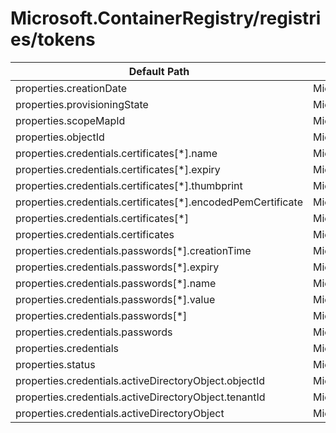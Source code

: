 # Microsoft.ContainerRegistry/registries/tokens

| Default Path | Alias |
|---|---|
| properties.creationDate | Microsoft.ContainerRegistry/registries/tokens/creationDate |
| properties.provisioningState | Microsoft.ContainerRegistry/registries/tokens/provisioningState |
| properties.scopeMapId | Microsoft.ContainerRegistry/registries/tokens/scopeMapId |
| properties.objectId | Microsoft.ContainerRegistry/registries/tokens/objectId |
| properties.credentials.certificates[*].name | Microsoft.ContainerRegistry/registries/tokens/credentials.certificates[*].name |
| properties.credentials.certificates[*].expiry | Microsoft.ContainerRegistry/registries/tokens/credentials.certificates[*].expiry |
| properties.credentials.certificates[*].thumbprint | Microsoft.ContainerRegistry/registries/tokens/credentials.certificates[*].thumbprint |
| properties.credentials.certificates[*].encodedPemCertificate | Microsoft.ContainerRegistry/registries/tokens/credentials.certificates[*].encodedPemCertificate |
| properties.credentials.certificates[*] | Microsoft.ContainerRegistry/registries/tokens/credentials.certificates[*] |
| properties.credentials.certificates | Microsoft.ContainerRegistry/registries/tokens/credentials.certificates |
| properties.credentials.passwords[*].creationTime | Microsoft.ContainerRegistry/registries/tokens/credentials.passwords[*].creationTime |
| properties.credentials.passwords[*].expiry | Microsoft.ContainerRegistry/registries/tokens/credentials.passwords[*].expiry |
| properties.credentials.passwords[*].name | Microsoft.ContainerRegistry/registries/tokens/credentials.passwords[*].name |
| properties.credentials.passwords[*].value | Microsoft.ContainerRegistry/registries/tokens/credentials.passwords[*].value |
| properties.credentials.passwords[*] | Microsoft.ContainerRegistry/registries/tokens/credentials.passwords[*] |
| properties.credentials.passwords | Microsoft.ContainerRegistry/registries/tokens/credentials.passwords |
| properties.credentials | Microsoft.ContainerRegistry/registries/tokens/credentials |
| properties.status | Microsoft.ContainerRegistry/registries/tokens/status |
| properties.credentials.activeDirectoryObject.objectId | Microsoft.ContainerRegistry/registries/tokens/credentials.activeDirectoryObject.objectId |
| properties.credentials.activeDirectoryObject.tenantId | Microsoft.ContainerRegistry/registries/tokens/credentials.activeDirectoryObject.tenantId |
| properties.credentials.activeDirectoryObject | Microsoft.ContainerRegistry/registries/tokens/credentials.activeDirectoryObject |

